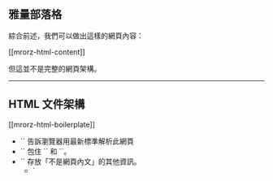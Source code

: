 雅量部落格
--------

綜合前述，我們可以做出這樣的網頁內容：

[[mrorz-html-content]]

<p class="fragment">但這並不是完整的網頁架構。</p>

---

HTML 文件架構
------------
[[mrorz-html-boilerplate]]

<ul>
  <li class="fragment">
    `<!DOCTYPE html>` 告訴瀏覽器用最新標準解析此網頁
  </li>
  <li class="fragment">`<html>` 包住 `<head>` 和 `<body>`。</li>
  <li class="fragment">
    `<head>` 存放「不是網頁內文」的其他資訊。
    <ul>
      <li class="fragment">`<title>` 瀏覽器分頁標題</li>
      <li class="fragment">`<meta charset="utf-8">` 設定網頁編碼</li>
      <li class="fragment">`<meta name="..." content="...">` 其他設定</li>
    </ul>
  </li>
  <li class="fragment">`<body>` 網頁內容</li>
</ul>

---

雅量部落格 (完整版)
-------------

[[mrorz-html-combined]]

---

IE 與 HTML5
----------

在 <code>&lt;head&gt;</code> 與 `<head>` 中間加上

```html
<!--[if lt IE 9]>
  <script src="//html5shiv.googlecode.com/svn/trunk/html5.js"></script>
<![endif]-->
```

參考資料：[html5shiv](http://code.google.com/p/html5shiv/) 官方說明。

---

HTML 文件架構（複雜版）
-------------------

[HTML5 Boilerplate](http://html5boilerplate.com/)

Boilerplate = 「樣板」

[[mrorz-html-boilerplate2]]

偵測 IE、瀏覽器支援度、標準化 CSS 等常用功能。